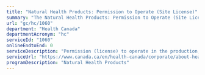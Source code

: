 ```yaml
---
title: "Natural Health Products: Permission to Operate (Site License)"
summary: "The Natural Health Products: Permission to Operate (Site License) service from Health Canada is not available end-to-end online, according to the GC Service Inventory."
url: "gc/hc/1060"
department: "Health Canada"
departmentAcronym: "hc"
serviceId: "1060"
onlineEndtoEnd: 0
serviceDescription: "Permission (license) to operate in the production, importation, testing , or distribution of a Natural Health Product - (HPFB)"
serviceUrl: "https://www.canada.ca/en/health-canada/corporate/about-health-canada/legislation-guidelines/acts-regulations/service-standards-high-volume-regulatory-authorizations/service-standards-site-licence-application-under-natural-health-product-regulations.html"
programDescription: "Natural Health Products"
---
```

